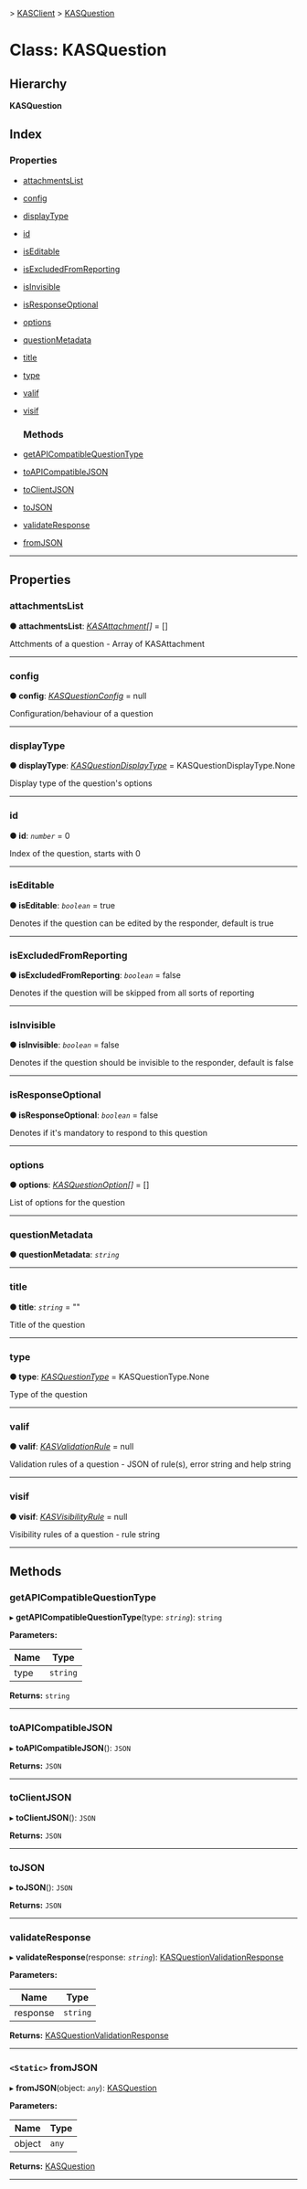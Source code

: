 [](../README.md) > [KASClient](../modules/kasclient.md) > [KASQuestion](../classes/kasclient.kasquestion.md)

# Class: KASQuestion

## Hierarchy

**KASQuestion**

## Index

### Properties

* [attachmentsList](kasclient.kasquestion.md#attachmentslist)
* [config](kasclient.kasquestion.md#config)
* [displayType](kasclient.kasquestion.md#displaytype)
* [id](kasclient.kasquestion.md#id)
* [isEditable](kasclient.kasquestion.md#iseditable)
* [isExcludedFromReporting](kasclient.kasquestion.md#isexcludedfromreporting)
* [isInvisible](kasclient.kasquestion.md#isinvisible)
* [isResponseOptional](kasclient.kasquestion.md#isresponseoptional)
* [options](kasclient.kasquestion.md#options)
* [questionMetadata](kasclient.kasquestion.md#questionmetadata)
* [title](kasclient.kasquestion.md#title)
* [type](kasclient.kasquestion.md#type)
* [valif](kasclient.kasquestion.md#valif)
* [visif](kasclient.kasquestion.md#visif)
  ### Methods

* [getAPICompatibleQuestionType](kasclient.kasquestion.md#getapicompatiblequestiontype)
* [toAPICompatibleJSON](kasclient.kasquestion.md#toapicompatiblejson)
* [toClientJSON](kasclient.kasquestion.md#toclientjson)
* [toJSON](kasclient.kasquestion.md#tojson)
* [validateResponse](kasclient.kasquestion.md#validateresponse)
* [fromJSON](kasclient.kasquestion.md#fromjson)

---

## Properties

<a id="attachmentslist"></a>

###  attachmentsList

**● attachmentsList**: *[KASAttachment](kasclient.kasattachment.md)[]* =  []

Attchments of a question - Array of KASAttachment

___
<a id="config"></a>

###  config

**● config**: *[KASQuestionConfig](kasclient.kasquestionconfig.md)* =  null

Configuration/behaviour of a question

___
<a id="displaytype"></a>

###  displayType

**● displayType**: *[KASQuestionDisplayType](../enums/kasclient.kasquestiondisplaytype.md)* =  KASQuestionDisplayType.None

Display type of the question's options

___
<a id="id"></a>

###  id

**● id**: *`number`* = 0

Index of the question, starts with 0

___
<a id="iseditable"></a>

###  isEditable

**● isEditable**: *`boolean`* = true

Denotes if the question can be edited by the responder, default is true

___
<a id="isexcludedfromreporting"></a>

###  isExcludedFromReporting

**● isExcludedFromReporting**: *`boolean`* = false

Denotes if the question will be skipped from all sorts of reporting

___
<a id="isinvisible"></a>

###  isInvisible

**● isInvisible**: *`boolean`* = false

Denotes if the question should be invisible to the responder, default is false

___
<a id="isresponseoptional"></a>

###  isResponseOptional

**● isResponseOptional**: *`boolean`* = false

Denotes if it's mandatory to respond to this question

___
<a id="options"></a>

###  options

**● options**: *[KASQuestionOption](kasclient.kasquestionoption.md)[]* =  []

List of options for the question

___
<a id="questionmetadata"></a>

###  questionMetadata

**● questionMetadata**: *`string`*

___
<a id="title"></a>

###  title

**● title**: *`string`* = ""

Title of the question

___
<a id="type"></a>

###  type

**● type**: *[KASQuestionType](../enums/kasclient.kasquestiontype.md)* =  KASQuestionType.None

Type of the question

___
<a id="valif"></a>

###  valif

**● valif**: *[KASValidationRule](kasclient.kasvalidationrule.md)* =  null

Validation rules of a question - JSON of rule(s), error string and help string

___
<a id="visif"></a>

###  visif

**● visif**: *[KASVisibilityRule](kasclient.kasvisibilityrule.md)* =  null

Visibility rules of a question - rule string

___

## Methods

<a id="getapicompatiblequestiontype"></a>

###  getAPICompatibleQuestionType

▸ **getAPICompatibleQuestionType**(type: *`string`*): `string`

**Parameters:**

| Name | Type |
| ------ | ------ |
| type | `string` |

**Returns:** `string`

___
<a id="toapicompatiblejson"></a>

###  toAPICompatibleJSON

▸ **toAPICompatibleJSON**(): `JSON`

**Returns:** `JSON`

___
<a id="toclientjson"></a>

###  toClientJSON

▸ **toClientJSON**(): `JSON`

**Returns:** `JSON`

___
<a id="tojson"></a>

###  toJSON

▸ **toJSON**(): `JSON`

**Returns:** `JSON`

___
<a id="validateresponse"></a>

###  validateResponse

▸ **validateResponse**(response: *`string`*): [KASQuestionValidationResponse](kasclient.kasquestionvalidationresponse.md)

**Parameters:**

| Name | Type |
| ------ | ------ |
| response | `string` |

**Returns:** [KASQuestionValidationResponse](kasclient.kasquestionvalidationresponse.md)

___
<a id="fromjson"></a>

### `<Static>` fromJSON

▸ **fromJSON**(object: *`any`*): [KASQuestion](kasclient.kasquestion.md)

**Parameters:**

| Name | Type |
| ------ | ------ |
| object | `any` |

**Returns:** [KASQuestion](kasclient.kasquestion.md)

___

